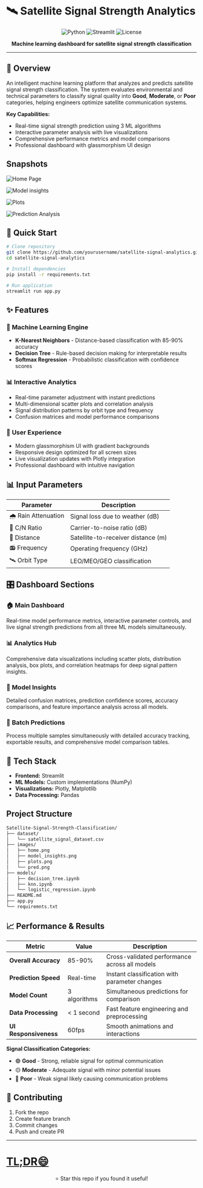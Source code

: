 # 🛰️ Satellite Signal Strength Analytics

<div align="center">

![Python](https://img.shields.io/badge/python-v3.8+-blue.svg)
![Streamlit](https://img.shields.io/badge/streamlit-v1.28+-red.svg)
![License](https://img.shields.io/badge/license-MIT-blue.svg)

**Machine learning dashboard for satellite signal strength classification**


</div>

---

## 🎯 Overview

An intelligent machine learning platform that analyzes and predicts satellite signal strength classification. The system evaluates environmental and technical parameters to classify signal quality into **Good**, **Moderate**, or **Poor** categories, helping engineers optimize satellite communication systems.

**Key Capabilities:**
- Real-time signal strength prediction using 3 ML algorithms
- Interactive parameter analysis with live visualizations
- Comprehensive performance metrics and model comparisons
- Professional dashboard with glassmorphism UI design

## Snapshots
![Home Page](images/home.png)

![Model insights](images/model_insights.png)

![Plots](images/plots.png)

![Prediction Analysis](images/pred.png)

## 🚀 Quick Start

```bash
# Clone repository
git clone https://github.com/yourusername/satellite-signal-analytics.git
cd satellite-signal-analytics

# Install dependencies
pip install -r requirements.txt

# Run application
streamlit run app.py
```

## ✨ Features

### 🎯 **Machine Learning Engine**
- **K-Nearest Neighbors** - Distance-based classification with 85-90% accuracy
- **Decision Tree** - Rule-based decision making for interpretable results
- **Softmax Regression** - Probabilistic classification with confidence scores

### 📊 **Interactive Analytics**
- Real-time parameter adjustment with instant predictions
- Multi-dimensional scatter plots and correlation analysis
- Signal distribution patterns by orbit type and frequency
- Confusion matrices and model performance comparisons

### 🎨 **User Experience**
- Modern glassmorphism UI with gradient backgrounds
- Responsive design optimized for all screen sizes
- Live visualization updates with Plotly integration
- Professional dashboard with intuitive navigation

## 📊 Input Parameters

| Parameter | Description |
|-----------|-------------|
| 🌧️ Rain Attenuation | Signal loss due to weather (dB) |
| 📡 C/N Ratio | Carrier-to-noise ratio (dB) |
| 📏 Distance | Satellite-to-receiver distance (m) |
| 📻 Frequency | Operating frequency (GHz) |
| 🛰️ Orbit Type | LEO/MEO/GEO classification |

## 🎛️ Dashboard Sections

### 🏠 **Main Dashboard**
Real-time model performance metrics, interactive parameter controls, and live signal strength predictions from all three ML models simultaneously.

### 📊 **Analytics Hub** 
Comprehensive data visualizations including scatter plots, distribution analysis, box plots, and correlation heatmaps for deep signal pattern insights.

### 🧠 **Model Insights**
Detailed confusion matrices, prediction confidence scores, accuracy comparisons, and feature importance analysis across all models.

### 🔮 **Batch Predictions**
Process multiple samples simultaneously with detailed accuracy tracking, exportable results, and comprehensive model comparison tables.

## 🔧 Tech Stack

- **Frontend:** Streamlit
- **ML Models:** Custom implementations (NumPy)
- **Visualizations:** Plotly, Matplotlib
- **Data Processing:** Pandas

## Project Structure
``` bash
Satellite-Signal-Strength-Classification/
├── dataset/
│   └── satellite_signal_dataset.csv
├── images/
│   ├── home.png
│   ├── model_insights.png
│   ├── plots.png
│   └── pred.png
├── models/
│   ├── decision_tree.ipynb
│   ├── knn.ipynb
│   └── logistic_regression.ipynb
├── README.md
├── app.py
└── requiremnts.txt
```

## 📈 Performance & Results

| Metric | Value | Description |
|--------|-------|-------------|
| **Overall Accuracy** | 85-90% | Cross-validated performance across all models |
| **Prediction Speed** | Real-time | Instant classification with parameter changes |
| **Model Count** | 3 algorithms | Simultaneous predictions for comparison |
| **Data Processing** | < 1 second | Fast feature engineering and preprocessing |
| **UI Responsiveness** | 60fps | Smooth animations and interactions |

**Signal Classification Categories:**
- 🟢 **Good** - Strong, reliable signal for optimal communication
- 🟡 **Moderate** - Adequate signal with minor potential issues  
- 🔴 **Poor** - Weak signal likely causing communication problems

## 🤝 Contributing

1. Fork the repo
2. Create feature branch
3. Commit changes
4. Push and create PR

---
# [TL;DR😄](https://satellite-signal-strength.streamlit.app/)



<div align="center">
⭐ Star this repo if you found it useful!
</div>
